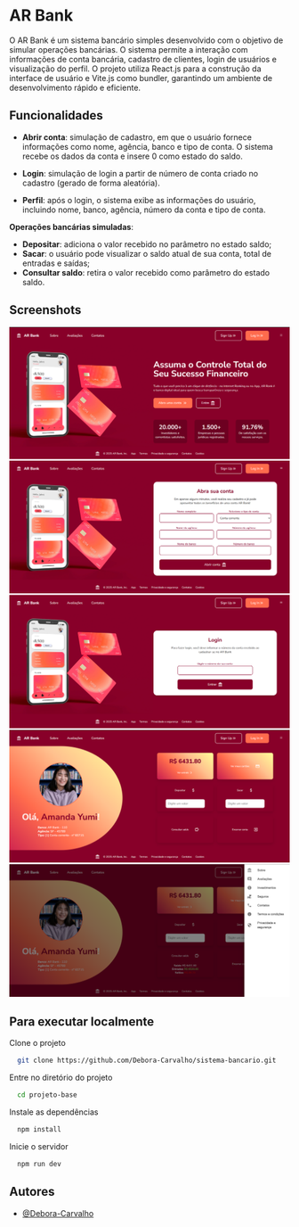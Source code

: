 # AR Bank 

O AR Bank é um sistema bancário simples desenvolvido com o objetivo de simular operações bancárias. O sistema permite a interação com informações de conta bancária, cadastro de clientes, login de usuários e visualização do perfil. O projeto utiliza React.js para a construção da interface de usuário e Vite.js como bundler, garantindo um ambiente de desenvolvimento rápido e eficiente.

## Funcionalidades

- **Abrir conta**: simulação de cadastro, em que o usuário fornece informações como nome, agência, banco e tipo de conta. O sistema recebe os dados da conta e insere 0 como estado do saldo.
  
- **Login**: simulação de login a partir de número de conta criado no cadastro (gerado de forma aleatória).

- **Perfil**: após o login, o sistema exibe as informações do usuário, incluindo nome, banco, agência, número da conta e tipo de conta.

**Operações bancárias simuladas**:
- **Depositar**: adiciona o valor recebido no parâmetro no estado saldo; 
- **Sacar**: o usuário pode visualizar o saldo atual de sua conta, total de entradas e saídas;
- **Consultar saldo**: retira o valor recebido como parâmetro do estado saldo. 


## Screenshots

![Website/Home Screenshot](/projeto-base/public/screenshot-home-projeto.png)
<br>
![Website/cadastro Screenshot](/projeto-base/public/screenshot-cadastro-projeto.png)
<br>
![Website/login Screenshot](/projeto-base/public/screenshot-login-projeto.png)
<br>
![Website/login Screenshot](/projeto-base/public/screenshot-perfil-projeto.png)
<br>
![Website/login Screenshot](/projeto-base/public/screenshot-menu-projeto.png)

## Para executar localmente

Clone o projeto

```bash
  git clone https://github.com/Debora-Carvalho/sistema-bancario.git
```

Entre no diretório do projeto

```bash
  cd projeto-base
```

Instale as dependências

```bash
  npm install
```

Inicie o servidor

```bash
  npm run dev
```


## Autores

- [@Debora-Carvalho](https://github.com/Debora-Carvalho)


